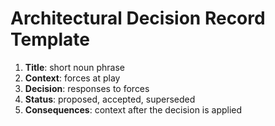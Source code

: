 # Architectural Decision Record Template

1. **Title**: short noun phrase
2. **Context**: forces at play
3. **Decision**: responses to forces
4. **Status**: proposed, accepted, superseded
5. **Consequences**: context after the decision is applied
